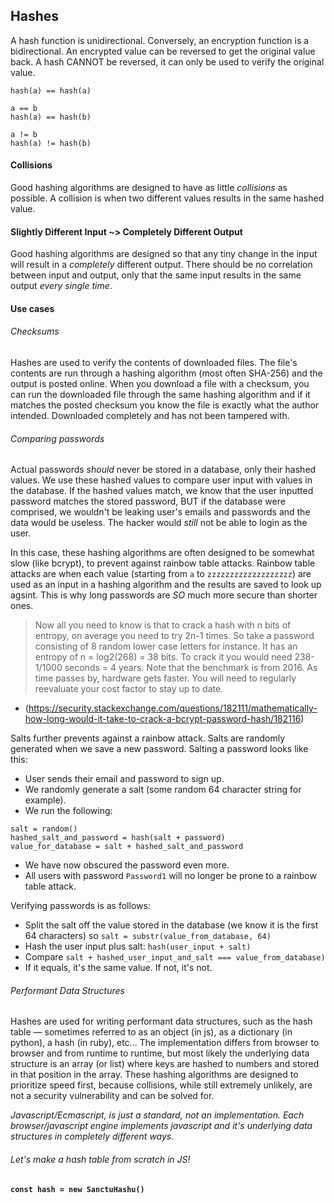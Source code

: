 ## Hashes

A hash function is unidirectional. Conversely, an encryption function is a bidirectional. An encrypted value can be reversed to get the original value back. A hash CANNOT be reversed, it can only be used to verify the original value.

```
hash(a) == hash(a)
```

```
a == b
hash(a) == hash(b)
```

```
a != b
hash(a) != hash(b)
```

#### Collisions

Good hashing algorithms are designed to have as little _collisions_ as possible. A collision is when two different values results in the same hashed value.

#### Slightly Different Input ~> Completely Different Output

Good hashing algorithms are designed so that any tiny change in the input will result in a _completely_ different output. There should be no correlation between input and output, only that the same input results in the same output _every single time_.

#### Use cases

###### Checksums

Hashes are used to verify the contents of downloaded files. The file's contents are run through a hashing algorithm (most often SHA-256) and the output is posted online. When you download a file with a checksum, you can run the downloaded file through the same hashing algorithm and if it matches the posted checksum you know the file is exactly what the author intended. Downloaded completely and has not been tampered with.

###### Comparing passwords

Actual passwords _should_ never be stored in a database, only their hashed values. We use these hashed values to compare user input with values in the database. If the hashed values match, we know that the user inputted password matches the stored password, BUT if the database were comprised, we wouldn't be leaking user's emails and passwords and the data would be useless. The hacker would _still_ not be able to login as the user.

In this case, these hashing algorithms are often designed to be somewhat slow (like bcrypt), to prevent against rainbow table attacks. Rainbow table attacks are when each value (starting from `a` to `zzzzzzzzzzzzzzzzzzz`) are used as an input in a hashing algorithm and the results are saved to look up agsint. This is why long passwords are _SO_ much more secure than shorter ones.

> Now all you need to know is that to crack a hash with n bits of entropy, on average you need to try 2n-1 times. So take a password consisting of 8 random lower case letters for instance. It has an entropy of n = log2(268) = 38 bits. To crack it you would need 238-1/1000 seconds = 4 years. Note that the benchmark is from 2016. As time passes by, hardware gets faster. You will need to regularly reevaluate your cost factor to stay up to date.

- (https://security.stackexchange.com/questions/182111/mathematically-how-long-would-it-take-to-crack-a-bcrypt-password-hash/182116)

Salts further prevents against a rainbow attack. Salts are randomly generated when we save a new password. Salting a password looks like this:

- User sends their email and password to sign up.
- We randomly generate a salt (some random 64 character string for example).
- We run the following:

```
salt = random()
hashed_salt_and_password = hash(salt + password)
value_for_database = salt + hashed_salt_and_password
```

- We have now obscured the password even more.
- All users with password `Password1` will no longer be prone to a rainbow table attack.

Verifying passwords is as follows:

- Split the salt off the value stored in the database (we know it is the first 64 characters) so `salt = substr(value_from_database, 64)`
- Hash the user input plus salt: `hash(user_input + salt)`
- Compare `salt + hashed_user_input_and_salt === value_from_database)`
- If it equals, it's the same value. If not, it's not.

###### Performant Data Structures

Hashes are used for writing performant data structures, such as the hash table — sometimes referred to as an object (in js), as a dictionary (in python), a hash (in ruby), etc... The implementation differs from browser to browser and from runtime to runtime, but most likely the underlying data structure is an array (or list) where keys are hashed to numbers and stored in that position in the array. These hashing algorithms are designed to prioritize speed first, because collisions, while still extremely unlikely, are not a security vulnerability and can be solved for.

_Javascript/Ecmascript, is just a standard, not an implementation. Each browser/javascript engine implements javascript and it's underlying data structures in completely different ways._

###### Let's make a hash table from scratch in JS!

#### `const hash = new SanctuHashu()`
